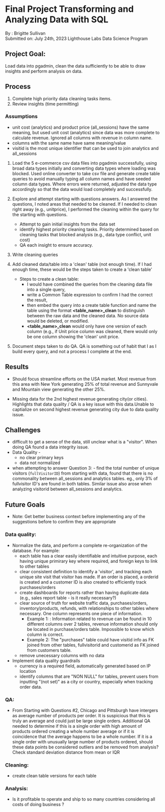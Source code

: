 # Final Project Transforming and Analyzing Data with SQL </br>
By : Brigitte Sullivan <br>
Submitted on: July 24th, 2023
Lighthouse Labs Data Science Program <br>


## Project Goal:
Load data into pgadmin, clean the data sufficiently to be able to draw insights and perform analysis on data. 

## Process 
1. Complete high priority data cleaning tasks items. 
2. Review insights (time permitting)

### Assumptions
- unit cost (analytics) and product price (all_sessions) have the same meaning, but used unit cost (analytics) since data was more complete to calculate revenue. Ignored all columns with revenue in column name.  
- columns with the same name have same meaning/value 
- visitid is the most unique identifier that can be used to join analytics and all_sessions

1. Load the 5 e-commerce csv data files into pgadmin successfully, using broad data types initially and converting data types where loading was blocked. Used online converter to take csv file and generate create table queries to avoid manually typing all column names and have seeded column data types. Where errors were returned, adjusted the data type accordingly so that the data would load completely and successfully. 

2.  Explore and attempt starting with questions answers. As I answered the questions, I noted areas that needed to be cleaned. If I needed to clean right away (e.g., unitprice), I performed the cleaning within the query for the starting with questions.
    * Attempt to gain initial insights from the data set 
    * identify highest priority cleaning tasks. Priority determined based on cleaning tasks that blocked analysis (e.g., data type conflict, unit cost)
    * QA each insight to ensure accuracy.
 
3. Write cleaning queries  
4. Add cleaned data/table into a 'clean' table (not enough time). If I had enough time, these would be the steps taken to create a 'clean table'
    * Steps to create a clean table: 
        * I would have combined the queries from the cleaning data file into a single query, 
        * write a Common Table expression to confirm I had the correct the result, 
        * then embed the query into a create table function and name the table using the format **<table_name>_clean** to distinguish between the raw data and the cleaned data. No source data would be deleted, or modified. 
        * **<table_name>_clean** would only have one version of each column (e.g., if Unit price column was cleaned, there would only be one column showing the 'clean' unit price.  
4. Document steps taken to do QA. QA is something out of habit that I as I build every query, and not a process I complete at the end. 

## Results
* Should focus streamline efforts on the USA market. Most revenue from this area with New York generating 25% of total revenue and Sunnyvale and Mountain view generating the other 25%. 

* Missing data for the 2nd highest revenue generating city(or cities). Highlights that data quality / QA is a key issue with this data.Unable to captialize on second highest revenue generating city due to data quality issue. 


## Challenges 

* difficult to get a sense of the data, still unclear what is a "visitor". When doing QA found a data integrity issue. 
* Data Quality - 
    * no clear primary keys 
    * data not normalized
* when attempting to answer Question 3: - find the total number of unique visitors (`fullVisitorID`) from starting with data, found that there is no commonality between all_sessions and analytics tables. eg., only 3% of fullvisitor ID's are found in both tables. Similar issue also arose when analyzing visitorid between all_sessions and analytics. 

## Future Goals

* Note: Get better business context before implementing any of the suggestions before to confirm they are appropriate

### Data quality:
* Normalize the data, and perform a complete re-organization of the database. For example:
    * each table has a clear easily identifiable and intuitive purpose, each having unique primirary key where required, and foreign keys to link to other tables
    * clear consistent definition to identify a 'visitor', and tracking each unique site visit that visitor has made. If an order is placed, a orderid is created and a customer ID is also created to efficiently track purchases/orders
    * create dashboards for reports rather than having duplicate data (e.g., sales report table - is it really necessary?)
    * clear source of truth for website traffic data, purchases/orders, inventory/products, refunds, with relationships to other tables where necessary. One column represents one piece of information.  
        * Example 1: : Information related to revenue can be found in 10 different columns over 2 tables, revenue information should only be located in purchase/orders table. Impossible to know which column is correct.
        * Example 2: The "purchases" table could have visitid info as FK joined from other tables, fullvisitorid and customerid as FK joined from customers table.
    * remove unecessary columns with no data 
* Implement data quality guardrails 
    * currency is a required field, automatically generated based on IP location
    * identify columns that are "NON NULL" for tables, prevent users from inputting "(not set)" as a city or country, especially when tracking order data. 
    
### QA:
* From Starting with Questions #2, Chicago and Pittsburgh have intergers as average number of products per order. It is suspicious that this is truly an average and could just be large single orders. Additional QA needed to determine if this is a single order with high amount of products ordered creating a whole number average or if it is coincidence that the average happens to be a whole number. If it is a single order with unusually large number of products ordered, should these data points be considered outliers and be removed from analysis? Check standard deviation distance from mean or IQR 

### Cleaning: 
* create clean table versions for each table

### Analysis: 
* Is it profitable to operate and ship to so many countries considering all costs of doing business ? 

